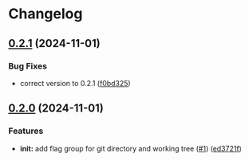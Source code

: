 # Changelog

## [0.2.1](https://github.com/iton0/hkup-cli/compare/v0.2.0...v0.2.1) (2024-11-01)


### Bug Fixes

* correct version to 0.2.1 ([f0bd325](https://github.com/iton0/hkup-cli/commit/f0bd3251b349c60c5312a7ebb626bf37d775c9d6))

## [0.2.0](https://github.com/iton0/hkup-cli/compare/v0.1.0...v0.2.0) (2024-11-01)


### Features

* **init:** add flag group for git directory and working tree ([#1](https://github.com/iton0/hkup-cli/issues/1)) ([ed3721f](https://github.com/iton0/hkup-cli/commit/ed3721f83354dab268236e2e6ca1a033dcdc1427))
